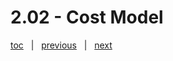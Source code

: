# 2.02 - Cost Model




[toc](0_table_of_contents.md) &nbsp; |  &nbsp; [previous](2_01_cosmosdb_apis.md) &nbsp; | &nbsp; [next](0_table_of_contents.md) &nbsp;
